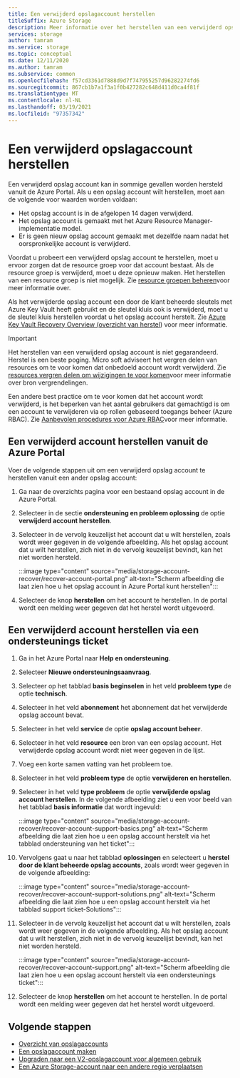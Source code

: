 ```yaml
---
title: Een verwijderd opslagaccount herstellen
titleSuffix: Azure Storage
description: Meer informatie over het herstellen van een verwijderd opslag account in de Azure Portal.
services: storage
author: tamram
ms.service: storage
ms.topic: conceptual
ms.date: 12/11/2020
ms.author: tamram
ms.subservice: common
ms.openlocfilehash: f57cd3361d7888d9d7f747955257d96282274fd6
ms.sourcegitcommit: 867cb1b7a1f3a1f0b427282c648d411d0ca4f81f
ms.translationtype: MT
ms.contentlocale: nl-NL
ms.lasthandoff: 03/19/2021
ms.locfileid: "97357342"
---
```

# <a name="recover-a-deleted-storage-account"></a>Een verwijderd opslagaccount herstellen

Een verwijderd opslag account kan in sommige gevallen worden hersteld vanuit de Azure Portal. Als u een opslag account wilt herstellen, moet aan de volgende voor waarden worden voldaan:

- Het opslag account is in de afgelopen 14 dagen verwijderd.
- Het opslag account is gemaakt met het Azure Resource Manager-implementatie model.
- Er is geen nieuw opslag account gemaakt met dezelfde naam nadat het oorspronkelijke account is verwijderd.

Voordat u probeert een verwijderd opslag account te herstellen, moet u ervoor zorgen dat de resource groep voor dat account bestaat. Als de resource groep is verwijderd, moet u deze opnieuw maken. Het herstellen van een resource groep is niet mogelijk. Zie [resource groepen beheren](../../azure-resource-manager/management/manage-resource-groups-portal.md)voor meer informatie over.

Als het verwijderde opslag account een door de klant beheerde sleutels met Azure Key Vault heeft gebruikt en de sleutel kluis ook is verwijderd, moet u de sleutel kluis herstellen voordat u het opslag account herstelt. Zie [Azure Key Vault Recovery Overview (overzicht van herstel](../../key-vault/general/key-vault-recovery.md)) voor meer informatie.

> [!IMPORTANT]
> Het herstellen van een verwijderd opslag account is niet gegarandeerd. Herstel is een beste poging. Micro soft adviseert het vergren delen van resources om te voor komen dat onbedoeld account wordt verwijderd. Zie [resources vergren delen om wijzigingen te voor komen](../../azure-resource-manager/management/lock-resources.md)voor meer informatie over bron vergrendelingen.
>
> Een andere best practice om te voor komen dat het account wordt verwijderd, is het beperken van het aantal gebruikers dat gemachtigd is om een account te verwijderen via op rollen gebaseerd toegangs beheer (Azure RBAC). Zie [Aanbevolen procedures voor Azure RBAC](../../role-based-access-control/best-practices.md)voor meer informatie.

## <a name="recover-a-deleted-account-from-the-azure-portal"></a>Een verwijderd account herstellen vanuit de Azure Portal

Voer de volgende stappen uit om een verwijderd opslag account te herstellen vanuit een ander opslag account:

1. Ga naar de overzichts pagina voor een bestaand opslag account in de Azure Portal.
1. Selecteer in de sectie **ondersteuning en probleem oplossing** de optie **verwijderd account herstellen**.
1. Selecteer in de vervolg keuzelijst het account dat u wilt herstellen, zoals wordt weer gegeven in de volgende afbeelding. Als het opslag account dat u wilt herstellen, zich niet in de vervolg keuzelijst bevindt, kan het niet worden hersteld.

    :::image type="content" source="media/storage-account-recover/recover-account-portal.png" alt-text="Scherm afbeelding die laat zien hoe u het opslag account in Azure Portal kunt herstellen":::

1. Selecteer de knop **herstellen** om het account te herstellen. In de portal wordt een melding weer gegeven dat het herstel wordt uitgevoerd.

## <a name="recover-a-deleted-account-via-a-support-ticket"></a>Een verwijderd account herstellen via een ondersteunings ticket

1. Ga in het Azure Portal naar **Help en ondersteuning**.
1. Selecteer **Nieuwe ondersteuningsaanvraag**.
1. Selecteer op het tabblad **basis beginselen** in het veld **probleem type** de optie **technisch**.
1. Selecteer in het veld **abonnement** het abonnement dat het verwijderde opslag account bevat.
1. Selecteer in het veld **service** de optie **opslag account beheer**.
1. Selecteer in het veld **resource** een bron van een opslag account. Het verwijderde opslag account wordt niet weer gegeven in de lijst.
1. Voeg een korte samen vatting van het probleem toe.
1. Selecteer in het veld **probleem type** de optie **verwijderen en herstellen**.
1. Selecteer in het veld **type probleem** de optie **verwijderde opslag account herstellen**. In de volgende afbeelding ziet u een voor beeld van het tabblad **basis informatie** dat wordt ingevuld:

    :::image type="content" source="media/storage-account-recover/recover-account-support-basics.png" alt-text="Scherm afbeelding die laat zien hoe u een opslag account herstelt via het tabblad ondersteuning van het ticket":::

1. Vervolgens gaat u naar het tabblad **oplossingen** en selecteert u **herstel door de klant beheerde opslag accounts**, zoals wordt weer gegeven in de volgende afbeelding:

    :::image type="content" source="media/storage-account-recover/recover-account-support-solutions.png" alt-text="Scherm afbeelding die laat zien hoe u een opslag account herstelt via het tabblad support ticket-Solutions":::

1. Selecteer in de vervolg keuzelijst het account dat u wilt herstellen, zoals wordt weer gegeven in de volgende afbeelding. Als het opslag account dat u wilt herstellen, zich niet in de vervolg keuzelijst bevindt, kan het niet worden hersteld.

    :::image type="content" source="media/storage-account-recover/recover-account-support.png" alt-text="Scherm afbeelding die laat zien hoe u een opslag account herstelt via een ondersteunings ticket":::

1. Selecteer de knop **herstellen** om het account te herstellen. In de portal wordt een melding weer gegeven dat het herstel wordt uitgevoerd.

## <a name="next-steps"></a>Volgende stappen

- [Overzicht van opslagaccounts](storage-account-overview.md)
- [Een opslagaccount maken](storage-account-create.md)
- [Upgraden naar een V2-opslagaccount voor algemeen gebruik](storage-account-upgrade.md)
- [Een Azure Storage-account naar een andere regio verplaatsen](storage-account-move.md)